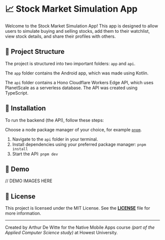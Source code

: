 # 📈 Stock Market Simulation App

Welcome to the Stock Market Simulation App! This app is designed to allow users to simulate buying and selling stocks, add them to their watchlist, view stock details, and share their profiles with others.

## 📁 Project Structure

The project is structured into two important folders: `app` and `api`.

The `app` folder contains the Android app, which was made using Kotlin.

The `api` folder contains a Hono Cloudflare Workers Edge API, which uses PlanetScale as a serverless database. The API was created using TypeScript.

## 🚀 Installation

To run the backend (the API), follow these steps:

Choose a node package manager of your choice, for example [`pnpm`](https://pnpm.io/).

1. Navigate to the `api` folder in your terminal.
2. Install dependencies using your preferred package manager: `pnpm install`
3. Start the API: `pnpm dev`

## 📸 Demo

// DEMO IMAGES HERE

## 📝 License

This project is licensed under the MIT License. See the **[LICENSE](./LICENSE)** file for more information.

---

Created by Arthur De Witte for the Native Mobile Apps course *(part of the Applied Computer Science study)* at Howest University.